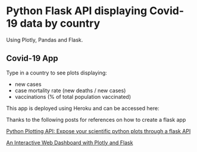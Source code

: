 # Python Flask API displaying Covid-19 data by country

Using Plotly, Pandas and Flask. 

## Covid-19 App

Type in a country to see plots displaying:
- new cases
- case mortality rate (new deaths / new cases)
- vaccinations (% of total population vaccinated)

This app is deployed using Heroku and can be accessed here:


Thanks to the following posts for references on how to create a flask app

[Python Plotting API: Expose your scientific python plots through a flask API](https://towardsdatascience.com/python-plotting-api-expose-your-scientific-python-plots-through-a-flask-api-31ec7555c4a8)  

[An Interactive Web Dashboard with Plotly and Flask](https://towardsdatascience.com/an-interactive-web-dashboard-with-plotly-and-flask-c365cdec5e3f)


